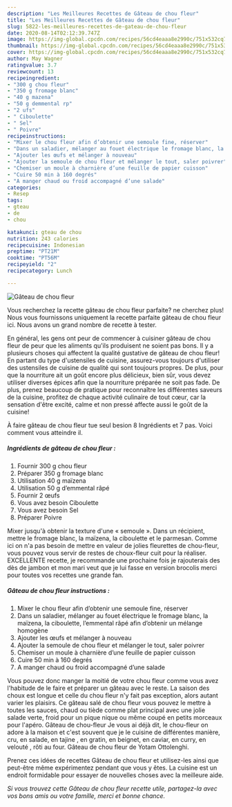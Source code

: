 ```yaml
---
description: "Les Meilleures Recettes de Gâteau de chou fleur"
title: "Les Meilleures Recettes de Gâteau de chou fleur"
slug: 5822-les-meilleures-recettes-de-gateau-de-chou-fleur
date: 2020-08-14T02:12:39.747Z
image: https://img-global.cpcdn.com/recipes/56cd4eaaa8e2990c/751x532cq70/gateau-de-chou-fleur-photo-principale-de-la-recette.jpg
thumbnail: https://img-global.cpcdn.com/recipes/56cd4eaaa8e2990c/751x532cq70/gateau-de-chou-fleur-photo-principale-de-la-recette.jpg
cover: https://img-global.cpcdn.com/recipes/56cd4eaaa8e2990c/751x532cq70/gateau-de-chou-fleur-photo-principale-de-la-recette.jpg
author: May Wagner
ratingvalue: 3.7
reviewcount: 13
recipeingredient:
- "300 g chou fleur"
- "350 g fromage blanc"
- "40 g mazena"
- "50 g demmental rp"
- "2 ufs"
- " Ciboulette"
- " Sel"
- " Poivre"
recipeinstructions:
- "Mixer le chou fleur afin d’obtenir une semoule fine, réserver"
- "Dans un saladier, mélanger au fouet électrique le fromage blanc, la maïzena, la ciboulette, l’emmental râpé afin d’obtenir un mélange homogène"
- "Ajouter les œufs et mélanger à nouveau"
- "Ajouter la semoule de chou fleur et mélanger le tout, saler poivrer"
- "Chemiser un moule à charnière d’une feuille de papier cuisson"
- "Cuire 50 min à 160 degrés"
- "A manger chaud ou froid accompagné d’une salade"
categories:
- Resep
tags:
- gteau
- de
- chou

katakunci: gteau de chou 
nutrition: 243 calories
recipecuisine: Indonesian
preptime: "PT21M"
cooktime: "PT56M"
recipeyield: "2"
recipecategory: Lunch

---
```



![Gâteau de chou fleur](https://img-global.cpcdn.com/recipes/56cd4eaaa8e2990c/751x532cq70/gateau-de-chou-fleur-photo-principale-de-la-recette.jpg)

Vous recherchez la recette gâteau de chou fleur parfaite? ne cherchez plus! Nous vous fournissons uniquement la recette parfaite gâteau de chou fleur ici. Nous avons un grand nombre de recette à tester.

En général, les gens ont peur de commencer à cuisiner gâteau de chou fleur de peur que les aliments qu'ils produisent ne soient pas bons. Il y a plusieurs choses qui affectent la qualité gustative de gâteau de chou fleur! En partant du type d'ustensiles de cuisine, assurez-vous toujours d'utiliser des ustensiles de cuisine de qualité qui sont toujours propres. De plus, pour que la nourriture ait un goût encore plus délicieux, bien sûr, vous devez utiliser diverses épices afin que la nourriture préparée ne soit pas fade. De plus, prenez beaucoup de pratique pour reconnaître les différentes saveurs de la cuisine, profitez de chaque activité culinaire de tout cœur, car la sensation d'être excité, calme et non pressé affecte aussi le goût de la cuisine!

<!--inarticleads1-->

À faire gâteau de chou fleur tue seul besion 8 Ingrédients et 7 pas. Voici comment vous atteindre il.

##### Ingrédients de gâteau de chou fleur :

1. Fournir 300 g chou fleur
1. Préparer 350 g fromage blanc
1. Utilisation 40 g maïzena
1. Utilisation 50 g d’emmental râpé
1. Fournir 2 œufs
1. Vous avez besoin  Ciboulette
1. Vous avez besoin  Sel
1. Préparer  Poivre


Mixer jusqu&#39;à obtenir la texture d&#39;une « semoule ». Dans un récipient, mettre le fromage blanc, la maïzena, la ciboulette et le parmesan. Comme ici on n&#39;a pas besoin de mettre en valeur de jolies fleurettes de chou-fleur, vous pouvez vous servir de restes de choux-fleur cuit pour la réaliser. EXCELLENTE recette, je recommande une prochaine fois je rajouterais des dès de jambon et mon mari veut que je lui fasse en version brocolis merci pour toutes vos recettes une grande fan. 

<!--inarticleads2-->

##### Gâteau de chou fleur instructions :

1. Mixer le chou fleur afin d’obtenir une semoule fine, réserver
1. Dans un saladier, mélanger au fouet électrique le fromage blanc, la maïzena, la ciboulette, l’emmental râpé afin d’obtenir un mélange homogène
1. Ajouter les œufs et mélanger à nouveau
1. Ajouter la semoule de chou fleur et mélanger le tout, saler poivrer
1. Chemiser un moule à charnière d’une feuille de papier cuisson
1. Cuire 50 min à 160 degrés
1. A manger chaud ou froid accompagné d’une salade


Vous pouvez donc manger la moitié de votre chou fleur comme vous avez l&#39;habitude de le faire et préparer un gâteau avec le reste. La saison des choux est longue et celle du chou fleur n&#39;y fait pas exception, alors autant varier les plaisirs. Ce gâteau salé de chou fleur vous pouvez le mettre à toutes les sauces, chaud ou tiède comme plat principal avec une jolie salade verte, froid pour un pique nique ou même coupé en petits morceaux pour l&#39;apéro. Gâteau de chou-fleur Je vous ai déjà dit, le chou-fleur on adore à la maison et c&#39;est souvent que je le cuisine de différentes manière, cru, en salade, en tajine , en gratin, en beignet, en caviar, en curry, en velouté , rôti au four. Gâteau de chou fleur de Yotam Ottolenghi. 

<!--inarticleads1-->

<p>
Prenez ces idées de recettes Gâteau de chou fleur et utilisez-les ainsi que peut-être même expérimentez pendant que vous y êtes. La cuisine est un endroit formidable pour essayer de nouvelles choses avec la meilleure aide.
</p>

<p>
<i>Si vous trouvez cette Gâteau de chou fleur recette utile, partagez-la avec vos bons amis ou votre famille, merci et bonne chance.</i>
</p>
